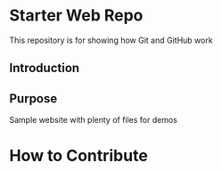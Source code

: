# Starter Web Repo

This repository is for showing how Git and GitHub work
## Introduction

## Purpose

Sample website with plenty of files for demos

# How to Contribute